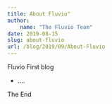 ```yaml
---
title: About Fluvio"
author: 
    name: "The Fluvio Team"
date: 2019-08-15
slug: about-fluvio
url: /blog/2019/09/About-Fluvio
---
```


Fluvio First blog

* ....

The End